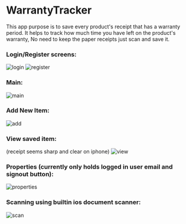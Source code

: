# WarrantyTracker

This app purpose is to save every product's receipt that has a warranty period.
It helps to track how much time you have left on the product's warranty, No need to keep the paper receipts just scan and save it.

### Login/Register screens:
![login](https://user-images.githubusercontent.com/49271686/123091203-bb8d0780-d431-11eb-8fef-45ccff424388.png) ![register](https://user-images.githubusercontent.com/49271686/123091214-c182e880-d431-11eb-88c7-c06cec51e3d6.png)

### Main:
![main](https://user-images.githubusercontent.com/49271686/123091231-c5166f80-d431-11eb-85fc-3a472ef4b9b3.png)

### Add New Item:
![add](https://user-images.githubusercontent.com/49271686/123091218-c34cac00-d431-11eb-8e4f-aebb134c79c7.png)

### View saved item:
(receipt seems sharp and clear on iphone)
![view](https://user-images.githubusercontent.com/49271686/123091222-c3e54280-d431-11eb-8436-2b7ff27ba1e0.png)

### Properties (currently only holds logged in user email and signout button):
![properties](https://user-images.githubusercontent.com/49271686/123091227-c5166f80-d431-11eb-887e-3dd544aac790.png)

### Scanning using builtin ios document scanner:
![scan](https://user-images.githubusercontent.com/49271686/123091233-c5af0600-d431-11eb-8904-ab0cd9497fd3.png)
